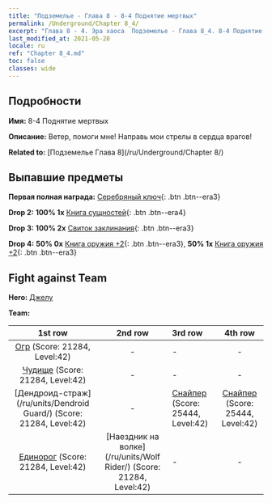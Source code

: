 ```yaml
---
title: "Подземелье - Глава 8 - 8-4 Поднятие мертвых"
permalink: /Underground/Chapter 8_4/
excerpt: "Глава 8 - 4. Эра хаоса  Подземелье - Глава 8_4. 8-4 Поднятие мертвых"
last_modified_at: 2021-05-28
locale: ru
ref: "Chapter 8_4.md"
toc: false
classes: wide
---
```


## Подробности

 **Имя:** 8-4 Поднятие мертвых

 **Описание:** Ветер, помоги мне! Направь мои стрелы в сердца врагов!

 **Related to:** [Подземелье Глава 8](/ru/Underground/Chapter 8/)

## Выпавшие предметы

 **Первая полная награда:** [Серебряный ключ](/ItemsRU/con_693/){: .btn .btn--era3}

 **Drop 2:** **100% 1x** [Книга сущностей](/ItemsRU/mat_39/){: .btn .btn--era4}

 **Drop 3:** **100% 2x** [Свиток заклинания](/ItemsRU/con_694/){: .btn .btn--era3}

 **Drop 4:** **50% 0x** [Книга оружия +2](/ItemsRU/mat_32/){: .btn .btn--era3}, **50% 1x** [Книга оружия +2](/ItemsRU/mat_32/){: .btn .btn--era3}


## Fight against Team
 **Hero:** [Джелу](/ru/heroes/Gelu/)

 **Team:**


  | 1st row | 2nd row | 3rd row | 4th row |
  |:----:|:----:|:----|:----:|
  | [Огр](/ru/units/Ogre/) (Score: 21284, Level:42)  | - | - | - |
  | [Чудище](/ru/units/Behemoth/) (Score: 21284, Level:42)  | - | - | - |
  | [Дендроид-страж](/ru/units/Dendroid Guard/) (Score: 21284, Level:42)  | - | [Снайпер](/ru/units/Sharpshooter/) (Score: 25444, Level:42)  | [Снайпер](/ru/units/Sharpshooter/) (Score: 25444, Level:42)  |
  | [Единорог](/ru/units/Unicorn/) (Score: 21284, Level:42)  | [Наездник на волке](/ru/units/Wolf Rider/) (Score: 21284, Level:42)  | - | - |


